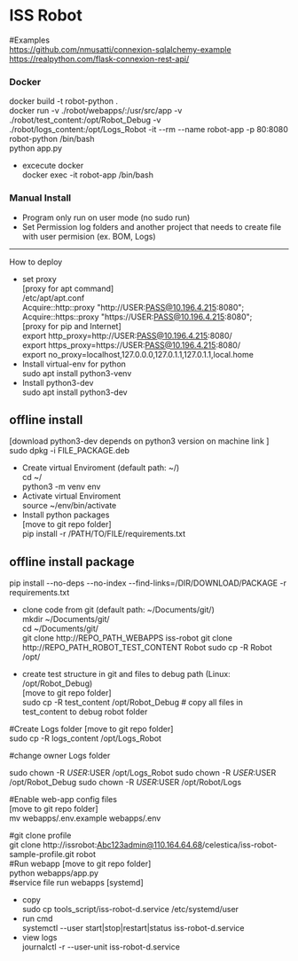 # ISS Robot   
   
#Examples   
https://github.com/nmusatti/connexion-sqlalchemy-example   
https://realpython.com/flask-connexion-rest-api/   

### Docker ###
docker build -t robot-python .     
docker run -v ./robot/webapps/:/usr/src/app -v ./robot/test_content:/opt/Robot_Debug  -v ./robot/logs_content:/opt/Logs_Robot -it --rm --name robot-app -p 80:8080 robot-python /bin/bash    
python app.py    
- excecute docker  
docker exec -it robot-app /bin/bash  
    
### Manual Install ###   
- Program only run on user mode (no sudo run)    
- Set Permission log folders and another project that needs to create file with user permision (ex. BOM, Logs)   
  
-------  
   
How to deploy   
- set proxy   
[proxy for apt command]   
/etc/apt/apt.conf    
Acquire::http::proxy "http://USER:PASS@10.196.4.215:8080";   
Acquire::https::proxy "https://USER:PASS@10.196.4.215:8080";   
[proxy for pip and Internet]   
export http_proxy=http://USER:PASS@10.196.4.215:8080/   
export https_proxy=https://USER:PASS@10.196.4.215:8080/  
export no_proxy=localhost,127.0.0.0,127.0.1.1,127.0.1.1,local.home
- Install virtual-env for python   
sudo apt install python3-venv   
- Install python3-dev    
sudo apt install python3-dev   
## offline install 
[download python3-dev depends on python3 version on machine link ]
sudo dpkg -i FILE_PACKAGE.deb

- Create virtual Enviroment (default path: ~/)   
cd ~/   
python3 -m venv env   
- Activate virtual Enviroment    
source ~/env/bin/activate   
- Install python packages   
[move to git repo folder]   
pip install -r /PATH/TO/FILE/requirements.txt   

## offline install package   
pip install --no-deps --no-index --find-links=/DIR/DOWNLOAD/PACKAGE -r requirements.txt

- clone code from git (default path: ~/Documents/git/)  
mkdir ~/Documents/git/  
cd ~/Documents/git/  
git clone http://REPO_PATH_WEBAPPS iss-robot
git clone http://REPO_PATH_ROBOT_TEST_CONTENT Robot
sudo cp -R Robot /opt/

- create test structure in git and files to debug path (Linux: /opt/Robot_Debug)  
[move to git repo folder]  
sudo cp -R test_content /opt/Robot_Debug # copy all files in test_content to debug robot folder  

#Create Logs folder
[move to git repo folder]  
sudo cp -R logs_content /opt/Logs_Robot 

#change owner Logs folder   

sudo chown -R $USER:$USER /opt/Logs_Robot 
sudo chown -R $USER:$USER /opt/Robot_Debug
sudo chown -R $USER:$USER /opt/Robot/Logs

#Enable web-app config files  
[move to git repo folder]  
mv webapps/.env.example webapps/.env  
  
#git clone profile  
git clone http://issrobot:Abc123admin@110.164.64.68/celestica/iss-robot-sample-profile.git robot  
#Run webapp
[move to git repo folder]  
python webapps/app.py  
#service file run webapps
[systemd]
- copy  
sudo cp tools_script/iss-robot-d.service /etc/systemd/user  
- run cmd  
systemctl --user start|stop|restart|status iss-robot-d.service  
- view logs  
journalctl -r --user-unit iss-robot-d.service  
